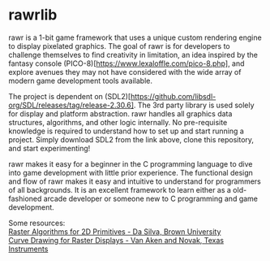 

# rawrlib

rawr is a 1-bit game framework that uses a unique custom rendering engine to display pixelated graphics. The goal of rawr is for developers to challenge themselves to find creativity in limitation, an idea inspired by the fantasy console (PICO-8)[https://www.lexaloffle.com/pico-8.php], and explore avenues they may not have considered with the wide array of modern game development tools available.

The project is dependent on (SDL2)[https://github.com/libsdl-org/SDL/releases/tag/release-2.30.6]. The 3rd party library is used solely for display and platform abstraction. rawr handles all graphics data structures, algorithms, and other logic internally. No pre-requisite knowledge is required to understand how to set up and start running a project. Simply download SDL2 from the link above, clone this repository, and start experimenting!

rawr makes it easy for a beginner in the C programming language to dive into game development with little prior experience. The functional design and flow of rawr makes it easy and intuitive to understand for programmers of all backgrounds. It is an excellent framework to learn either as a old-fashioned arcade developer or someone new to C programming and game development.



Some resources:
<br>
[Raster Algorithms for 2D Primitives - Da Silva, Brown University](https://cs.brown.edu/media/filer_public/88/9c/889c4b64-6979-4d31-a4fe-3904a681b978/dasilva.pdf)
<br>
[Curve Drawing for Raster Displays - Van Aken and Novak, Texas Instruments](https://dl.acm.org/doi/pdf/10.1145/282918.282943)
